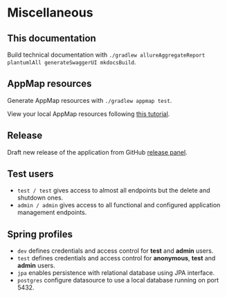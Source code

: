 # Miscellaneous

## This documentation
Build technical documentation with `./gradlew allureAggregateReport plantumlAll generateSwaggerUI mkdocsBuild`.

## AppMap resources
Generate AppMap resources with `./gradlew appmap test`.

View your local AppMap resources following [this tutorial](https://github.com/vondacho/appmap-viewer#getting-started).

## Release
Draft new release of the application from GitHub [release panel](https://github.com/vondacho/arch-blueprint-java/releases).

## Test users

- `test / test` gives access to almost all endpoints but the delete and shutdown ones.
- `admin / admin` gives access to all functional and configured application management endpoints.

## Spring profiles

- `dev` defines credentials and access control for **test** and **admin** users.
- `test` defines credentials and access control for **anonymous**, **test** and **admin** users.
- `jpa` enables persistence with relational database using JPA interface.
- `postgres` configure datasource to use a local database running on port 5432.
